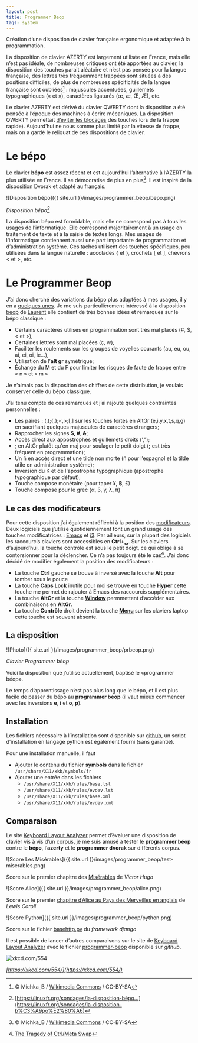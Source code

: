 ```yaml
---
layout: post
title: Programmer Beop
tags: system
---
```


Création d’une disposition de clavier française ergonomique
et adaptée à la programmation.

La disposition de clavier AZERTY est largement utilisée en France,
mais elle n’est pas idéale, de nombreuses critiques ont été apportées
au clavier, la disposition des touches parait aléatoire et n’est pas
pensée pour la langue française, des lettres très fréquemment frappées
sont situées à des positions difficiles, de plus de nombreuses
spécificités de la langue française sont oubliées[^3] : majuscules
accentuées, guillemets typographiques (« et »), caractères ligaturés
(œ, æ, Œ, Æ), etc.

Le clavier AZERTY est dérivé du clavier QWERTY dont la disposition a
été pensée à l’époque des machines à écrire mécaniques. La disposition
QWERTY permettait [d’éviter les
blocages](https://en.wikipedia.org/wiki/QWERTY#History_and_purposes)
des touches lors de la frappe rapide). Aujourd’hui ne nous somme plus
limité par la vitesse de frappe, mais on a gardé le reliquat de ces
dispositions de clavier.

# Le bépo

Le clavier **bépo** est assez récent et est aujourd’hui l’alternative
à l’AZERTY la plus utilisée en France. Il se démocratise de plus en
plus[^2]. Il est inspiré de la disposition Dvorak et adapté au
français.

![Disposition bépo]({{ site.url }}/images/programmer_beop/bepo.png)

*Disposition bépo[^3]*

La disposition bépo est formidable, mais elle ne correspond pas à tous
les usages de l’informatique. Elle correspond majoritairement à un
usage en traitement de texte et à la saisie de textes longs. Mes
usages de l'informatique contiennent aussi une part importante de
programmation et d’administration système. Ces taches utilisent des
touches spécifiques, peu utilisées dans la langue naturelle :
accolades { et }, crochets [ et ], chevrons < et >, etc.

# Le Programmer Beop

J’ai donc cherché des variations du bépo plus adaptées à mes usages,
il y en a [quelques
unes](http://bepo.fr/wiki/Variantes_du_b%C3%A9po). Je me suis
particulièrement intéressé à la disposition
[beop](http://beop.free.fr/) de
[Laurent](http://bepo.fr/wiki/Utilisateur:Laurent/disposition) elle
contient de très bonnes idées et remarques sur le bépo classique :

+ Certains caractères utilisés en programmation sont très mal placés
  (#, $, < et >),
+ Certaines lettres sont mal placées (ç, w),
+ Faciliter les roulements sur les groupes de voyelles courants (au,
  eu, ou, ai, ei, oi, ie…),
+ Utilisation de l’**alt gr** symétrique;
+ Échange du M et du F pour limiter les risques de faute de frappe
  entre « n » et « m »

Je n’aimais pas la disposition des chiffres de cette distribution, je
voulais conserver celle du bépo classique.

J’ai tenu compte de ces remarques et j’ai rajouté quelques contraintes
personnelles :

+ Les paires : (,);{,};<,>;[,] sur les touches fortes en AltGr
  (e,i,y,x,t,s,q,g) en sacrifiant quelques majuscules de caractères
  étrangers;
+ Rapprocher les signes **$, #, &**;
+ Accès direct aux appostrophes et guillemets droits (',");
+ ; en AltGr plutôt qu'en maj pour soulager le petit doigt (**;** est très
  fréquent en programmation);
+ Un ñ en accès direct et une tilde non morte (ñ pour l’espagnol et la
  tilde utile en administration système);
+ Inversion du K et de l'apostrophe typographique (apostrophe
  typographique par défaut);
+ Touche compose monétaire (pour taper ¥, ฿, £)
+ Touche compose pour le grec (α, β, γ, λ, π)

## Le cas des modificateurs

Pour cette disposition j’ai également réfléchi à la position des
[modificateurs](https://fr.wikipedia.org/wiki/Touche_de_combinaison).
Deux logiciels que j’utilise quotidiennement font un grand usage des
touches modificatrices : [Emacs](https://www.gnu.org/software/emacs/)
et [i3](https://i3wm.org/). Par ailleurs, sur la plupart des logiciels
les raccourcis claviers sont accessibles en **Ctrl+␣**. Sur les
claviers d’aujourd’hui, la touche contrôle est sous le petit doigt, ce
qui oblige à se contorsionner pour la déclencher. Ce n’a pas toujours
été le cas[^4]. J’ai donc décidé de modifier également la position des
modificateurs :
+ La touche **Ctrl** gauche se trouve à inversé avec la
touche **Alt** pour tomber sous le pouce
+ La touche **Caps Lock** inutile pour moi se trouve en touche
[**Hyper**](http://ergoemacs.org/emacs/emacs_hyper_super_keys.html)
cette touche me permet de rajouter à Emacs des raccourcis
supplémentaires.
+ La touche **AltGr** et la touche
**[Window](https://fr.wikipedia.org/wiki/Windows_(touche))**
permmettent d’accéder aux combinaisons en **AltGr**.
+ La touche **Contrôle** droit devient la touche
  **[Menu](https://fr.wikipedia.org/wiki/Touche_de_menu)** sur les
  claviers laptop cette touche est souvent absente.

## La disposition

![Photo]({{ site.url }}/images/programmer_beop/prbeop.png)

*Clavier Programmer béop*

Voici la disposition que j’utilise actuellement, baptisé le
«programmer béop».

Le temps d’apprentissage n’est pas plus long que le bépo, et il est
plus facile de passer du bépo au **programmer béop** (il vaut mieux
commencer avec les inversions **e**, **i** et **o**, **p**).

## Installation

Les fichiers nécessaire à l’installation sont disponible sur
[github](https://github.com/luxcem/programmer-beop), un script
d’installation en langage python est également fourni (sans garantie).

Pour une installation manuelle, il faut

+ Ajouter le contenu du fichier **symbols** dans le fichier
```/usr/share/X11/xkb/symbols/fr```
+ Ajouter une entrée dans les fichiers
    * ```/usr/share/X11/xkb/rules/base.lst```
    * ```/usr/share/X11/xkb/rules/evdev.lst```
    * ```/usr/share/X11/xkb/rules/base.xml```
    * ```/usr/share/X11/xkb/rules/evdev.xml```

## Comparaison

Le site [Keyboard Layout
Analyzer](http://patorjk.com/keyboard-layout-analyzer/#/main) permet
d’évaluer une disposition de clavier vis à vis d’un corpus, je me suis
amusé à tester le **programmer béop** contre le **bépo**, l’**azerty**
et le **programmer dvorak** sur différents corpus.

![Score Les Misérables]({{ site.url }}/images/programmer_beop/test-miserables.png)

Score sur le premier chapitre des [Misérables](https://fr.wikisource.org/wiki/Les_Mis%C3%A9rables_TI_L1#Chapitre1) de *Victor Hugo*


![Score Alice]({{ site.url }}/images/programmer_beop/alice.png)

Score sur le premier
[chapitre d’Alice au Pays des Merveilles en anglais](https://en.wikisource.org/wiki/Alice's_Adventures_Under_Ground/Chapter_1)
de *Lewis Caroll*


![Score Python]({{ site.url }}/images/programmer_beop/python.png)

Score sur le fichier [basehttp.py](https://github.com/django/django/blob/master/django/core/servers/basehttp.py) du *framework django*

Il est possible de lancer d’autres comparaisons sur le site de
[Keyboard Layout
Analyzer](http://patorjk.com/keyboard-layout-analyzer/#/main) avec le
fichier
[programmer-beop](https://github.com/luxcem/programmer-beop/blob/master/programmer-beop)
disponible sur *github*.


![xkcd.com/554](https://imgs.xkcd.com/comics/not_enough_work.png)

*[https://xkcd.com/554/](https://xkcd.com/554/)*

[^1]: [Vers une norme française pour les claviers informatiques](http://www.culturecommunication.gouv.fr/Politiques-ministerielles/Langue-francaise-et-langues-de-France/Politiques-de-la-langue/Langues-et-numerique/Les-technologies-de-la-langue-et-la-normalisation/Vers-une-norme-francaise-pour-les-claviers-informatiques)
[^2]: [https://linuxfr.org/sondages/la-disposition-bépo…](https://linuxfr.org/sondages/la-disposition-b%C3%A9po%E2%80%A6)
[^3]: © Michka_B / [Wikimedia Commons](https://fr.wikipedia.org/wiki/Disposition_b%C3%A9po#/media/File:KB_French_Dvorak_b%C3%A9po.svg) / CC-BY-SA
[^4]: [The Tragedy of Ctrl/Meta Swap](http://ergoemacs.org/emacs/emacs_kb_shortcuts_pain.html)
